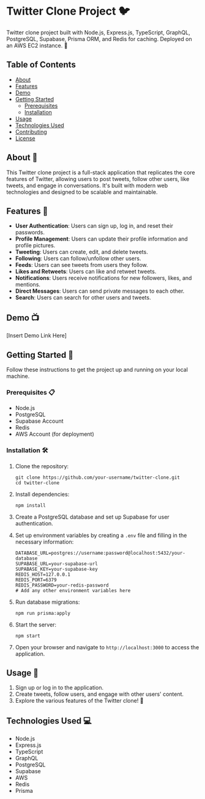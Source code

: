 
# Twitter Clone Project 🐦



Twitter clone project built with Node.js, Express.js, TypeScript, GraphQL, PostgreSQL, Supabase, Prisma ORM, and Redis for caching. Deployed on an AWS EC2 instance. 🚀

## Table of Contents

- [About](#about)
- [Features](#features)
- [Demo](#demo)
- [Getting Started](#getting-started)
  - [Prerequisites](#prerequisites)
  - [Installation](#installation)
- [Usage](#usage)
- [Technologies Used](#technologies-used)
- [Contributing](#contributing)
- [License](#license)

## About 📜

This Twitter clone project is a full-stack application that replicates the core features of Twitter, allowing users to post tweets, follow other users, like tweets, and engage in conversations. It's built with modern web technologies and designed to be scalable and maintainable.

## Features 🌟

- **User Authentication**: Users can sign up, log in, and reset their passwords.
- **Profile Management**: Users can update their profile information and profile pictures.
- **Tweeting**: Users can create, edit, and delete tweets.
- **Following**: Users can follow/unfollow other users.
- **Feeds**: Users can see tweets from users they follow.
- **Likes and Retweets**: Users can like and retweet tweets.
- **Notifications**: Users receive notifications for new followers, likes, and mentions.
- **Direct Messages**: Users can send private messages to each other.
- **Search**: Users can search for other users and tweets.

## Demo 📺

[Insert Demo Link Here]



## Getting Started 🚀

Follow these instructions to get the project up and running on your local machine.

### Prerequisites 📋

- Node.js
- PostgreSQL
- Supabase Account
- Redis
- AWS Account (for deployment)

### Installation 🛠️

1. Clone the repository:

   ```shell
   git clone https://github.com/your-username/twitter-clone.git
   cd twitter-clone
   ```

2. Install dependencies:

   ```shell
   npm install
   ```

3. Create a PostgreSQL database and set up Supabase for user authentication.

4. Set up environment variables by creating a `.env` file and filling in the necessary information:

   ```env
   DATABASE_URL=postgres://username:password@localhost:5432/your-database
   SUPABASE_URL=your-supabase-url
   SUPABASE_KEY=your-supabase-key
   REDIS_HOST=127.0.0.1
   REDIS_PORT=6379
   REDIS_PASSWORD=your-redis-password
   # Add any other environment variables here
   ```

5. Run database migrations:

   ```shell
   npm run prisma:apply
   ```

6. Start the server:

   ```shell
   npm start
   ```

7. Open your browser and navigate to `http://localhost:3000` to access the application.

## Usage 🚀

1. Sign up or log in to the application.
2. Create tweets, follow users, and engage with other users' content.
3. Explore the various features of the Twitter clone! 🥳

## Technologies Used 💻

- Node.js
- Express.js
- TypeScript
- GraphQL
- PostgreSQL
- Supabase
- AWS
- Redis
- Prisma

